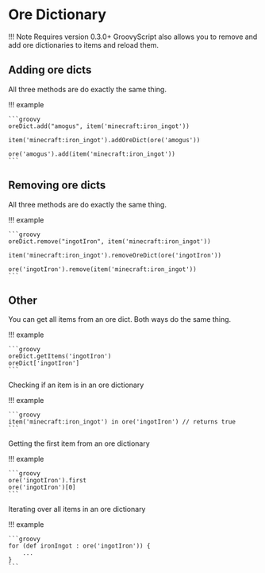 # Ore Dictionary

!!! Note
    Requires version 0.3.0+
 GroovyScript also allows you to remove and add ore dictionaries to items and reload them.

## Adding ore dicts

All three methods are do exactly the same thing.

!!! example

    ```groovy
    oreDict.add("amogus", item('minecraft:iron_ingot'))

    item('minecraft:iron_ingot').addOreDict(ore('amogus'))

    ore('amogus').add(item('minecraft:iron_ingot'))
    ```

## Removing ore dicts

All three methods are do exactly the same thing.

!!! example

    ```groovy
    oreDict.remove("ingotIron", item('minecraft:iron_ingot'))

    item('minecraft:iron_ingot').removeOreDict(ore('ingotIron'))

    ore('ingotIron').remove(item('minecraft:iron_ingot'))
    ```

## Other

You can get all items from an ore dict.
Both ways do the same thing.

!!! example

    ```groovy
    oreDict.getItems('ingotIron')
    oreDict['ingotIron']
    ```

Checking if an item is in an ore dictionary

!!! example

    ```groovy
    item('minecraft:iron_ingot') in ore('ingotIron') // returns true
    ```

Getting the first item from an ore dictionary

!!! example

    ```groovy
    ore('ingotIron').first
    ore('ingotIron')[0]
    ```

Iterating over all items in an ore dictionary

!!! example

    ```groovy
    for (def ironIngot : ore('ingotIron')) {
        ...
    }
    ```

